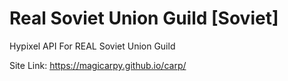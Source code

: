# Real Soviet Union Guild [Soviet]
Hypixel API For REAL Soviet Union Guild  

Site Link: https://magicarpy.github.io/carp/
